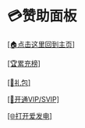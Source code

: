 # 💳赞助面板

[[🏠点击这里回到主页]](README.md)

[[🏆累充榜]](zz_lcb.md)

[[🎁礼包]](zz_lb.md)

[[👑开通VIP/SVIP]](zz_scm.md)

[[🌐打开爱发电]](https://afdian.net/@Zongzi21o)
